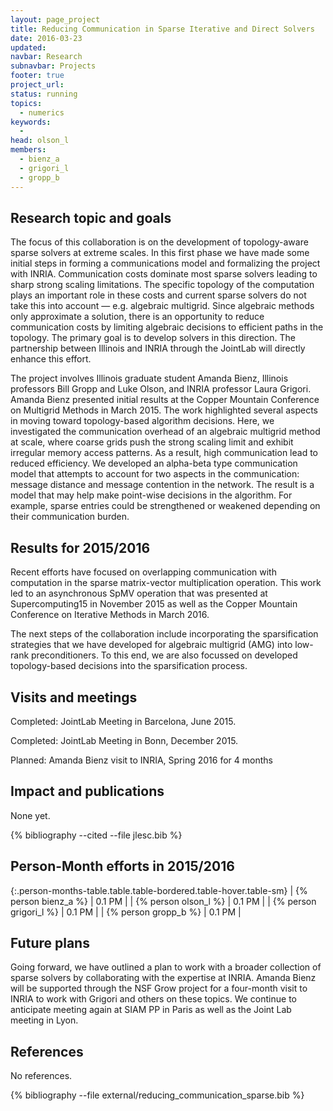 ```yaml
---
layout: page_project
title: Reducing Communication in Sparse Iterative and Direct Solvers
date: 2016-03-23
updated:
navbar: Research
subnavbar: Projects
footer: true
project_url:
status: running
topics:
  - numerics
keywords:
  -
head: olson_l
members:
  - bienz_a
  - grigori_l
  - gropp_b
---
```


## Research topic and goals

The focus of this collaboration is on the development of topology-aware sparse solvers at extreme
scales. In this first phase we have made some initial steps in forming a communications
model and formalizing the project with INRIA.
Communication costs dominate most sparse solvers leading to sharp strong scaling limitations.
The specific topology of the computation plays an important role in these costs and current sparse
solvers do not take this into account — e.g. algebraic multigrid. Since algebraic methods only approximate
a solution, there is an opportunity to reduce communication costs by limiting algebraic
decisions to efficient paths in the topology.
The primary goal is to develop solvers in this direction. The partnership between Illinois and
INRIA through the JointLab will directly enhance this effort.

The project involves Illinois graduate student Amanda Bienz, Illinois professors Bill Gropp
and Luke Olson, and INRIA professor Laura Grigori. Amanda Bienz presented initial results at
the Copper Mountain Conference on Multigrid Methods in March 2015. The work highlighted
several aspects in moving toward topology-based algorithm decisions. Here, we investigated the
communication overhead of an algebraic multigrid method at scale, where coarse grids push the
strong scaling limit and exhibit irregular memory access patterns. As a result, high communication
lead to reduced efficiency. We developed an alpha-beta type communication model that attempts
to account for two aspects in the communication: message distance and message contention in the
network. The result is a model that may help make point-wise decisions in the algorithm. For
example, sparse entries could be strengthened or weakened depending on their communication
burden.


## Results for 2015/2016

Recent efforts have focused on overlapping communication with computation in the
sparse matrix-vector multiplication operation.  This work led to an
asynchronous SpMV operation that was presented at Supercomputing15 in November
2015 as well as the Copper Mountain Conference on Iterative Methods in March
2016.

The next steps of the collaboration include incorporating the sparsification
strategies that we have developed for algebraic multigrid (AMG) into low-rank
preconditioners.  To this end, we are also focussed on developed topology-based
decisions into the sparsification process.

## Visits and meetings

Completed: JointLab Meeting in Barcelona, June 2015.

Completed: JointLab Meeting in Bonn, December 2015.

Planned: Amanda Bienz visit to INRIA, Spring 2016 for 4 months

## Impact and publications

None yet.

{% bibliography --cited --file jlesc.bib %}

## Person-Month efforts in 2015/2016

{:.person-months-table.table.table-bordered.table-hover.table-sm}
| {% person bienz_a %}    | 0.1 PM |
| {% person olson_l %}    | 0.1 PM |
| {% person grigori_l %}  | 0.1 PM |
| {% person gropp_b %}    | 0.1 PM |

## Future plans

Going forward, we have outlined a plan to work with a broader collection of
sparse solvers by collaborating with the expertise at INRIA. Amanda Bienz will
be supported through the NSF Grow project for a four-month visit to INRIA to
work with Grigori and others on these topics.   We continue to anticipate
meeting again at SIAM PP in Paris as well as the Joint Lab meeting in Lyon.

## References

No references.

{% bibliography --file external/reducing_communication_sparse.bib %}
